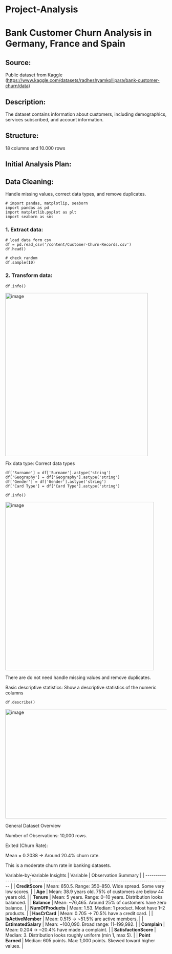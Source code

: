 # Project-Analysis
# Bank Customer Churn Analysis in Germany, France and Spain
## Source: 
Public dataset from Kaggle (https://www.kaggle.com/datasets/radheshyamkollipara/bank-customer-churn/data)

## Description: 
The dataset contains information about customers, including demographics, services subscribed, and account information.

## Structure: 
18 columns and 10.000 rows

## Initial Analysis Plan:

## Data Cleaning: 
Handle missing values, correct data types, and remove duplicates.
```code
# import pandas, matplotlip, seaborn
import pandas as pd
import matplotlib.pyplot as plt
import seaborn as sns
```

### 1. Extract data:
```code
# load data form csv
df = pd.read_csv('/content/Customer-Churn-Records.csv')
df.head()

# check random
df.sample(10)
```

### 2. Transform data:
```code
df.info()
```
<img width="445" height="510" alt="image" src="https://github.com/user-attachments/assets/9b15c03c-77d8-4984-ba27-7a0c0bd7c274" />

Fix data type:
   Correct data types
```code
df['Surname'] = df['Surname'].astype('string')
df['Geography'] = df['Geography'].astype('string')
df['Gender'] = df['Gender'].astype('string')
df['Card Type'] = df['Card Type'].astype('string')

df.info()
```
<img width="464" height="526" alt="image" src="https://github.com/user-attachments/assets/2ef9547e-0661-4664-9b07-f67acc8bc279" />

There are do not need handle missing values and remove duplicates.

Basic descriptive statistics:
   Show a descriptive statistics of the numeric columns
```code
df.describe()
```
<img width="1758" height="342" alt="image" src="https://github.com/user-attachments/assets/1408cfa4-c8f6-4459-a862-cfff18b224c2" />
 
 General Dataset Overview

Number of Observations: 10,000 rows.

Exited (Churn Rate):
  
  Mean = 0.2038 → Around 20.4% churn rate.

This is a moderate churn rate in banking datasets.

 Variable-by-Variable Insights
| Variable              | Observation Summary                                                 |
| --------------------- | ------------------------------------------------------------------- |
| **CreditScore**       | Mean: 650.5. Range: 350–850. Wide spread. Some very low scores.     |
| **Age**               | Mean: 38.9 years old. 75% of customers are below 44 years old.      |
| **Tenure**            | Mean: 5 years. Range: 0–10 years. Distribution looks balanced.      |
| **Balance**           | Mean: \~76,465. Around 25% of customers have zero balance.          |
| **NumOfProducts**     | Mean: 1.53. Median: 1 product. Most have 1–2 products.              |
| **HasCrCard**         | Mean: 0.705 → 70.5% have a credit card.                             |
| **IsActiveMember**    | Mean: 0.515 → \~51.5% are active members.                           |
| **EstimatedSalary**   | Mean: \~100,090. Broad range: 11–199,992.                           |
| **Complain**          | Mean: 0.204 → \~20.4% have made a complaint.                        |
| **SatisfactionScore** | Median: 3. Distribution looks roughly uniform (min 1, max 5).       |
| **Point Earned**      | Median: 605 points. Max: 1,000 points. Skewed toward higher values. |

